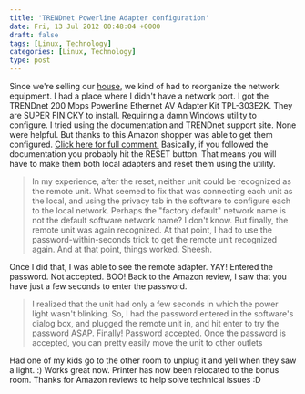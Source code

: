 ```yaml
---
title: 'TRENDnet Powerline Adapter configuration'
date: Fri, 13 Jul 2012 00:48:04 +0000
draft: false
tags: [Linux, Technology]
categories: [Linux, Technology]
type: post
---
```


Since we're selling our [house](http://webhosts.cisdata.net/bin/web/real_estate?acnt=AR281610&action=ACTIVATE_FRAMES&button=HOME_SEARCH&hs_action=VIEW_DETAIL&listing_id=REAP10785911&slideshow=1), we kind of had to reorganize the network equipment. I had a place where I didn't have a network port. I got the TRENDnet 200 Mbps Powerline Ethernet AV Adapter Kit TPL-303E2K. They are SUPER FINICKY to install. Requiring a damn Windows utility to configure. I tried using the documentation and TRENDnet support site. None were helpful. But thanks to this Amazon shopper was able to get them configured. [Click here for full comment.](http://www.amazon.com/review/R3F107RXSIRUHW/ref=cm_cr_rdp_perm?ie=UTF8&ASIN=B00392CI7E&nodeID=&tag=&linkCode=) Basically, if you followed the documentation you probably hit the RESET button. That means you will have to make them both local adapters and reset them using the utility.

> In my experience, after the reset, neither unit could be recognized as the remote unit. What seemed to fix that was connecting each unit as the local, and using the privacy tab in the software to configure each to the local network. Perhaps the "factory default" network name is not the default software network name? I don't know. But finally, the remote unit was again recognized. At that point, I had to use the password-within-seconds trick to get the remote unit recognized again. And at that point, things worked. Sheesh.

Once I did that, I was able to see the remote adapter. YAY! Entered the password. Not accepted. BOO! Back to the Amazon review, I saw that you have just a few seconds to enter the password.

> I realized that the unit had only a few seconds in which the power light wasn't blinking. So, I had the password entered in the software's dialog box, and plugged the remote unit in, and hit enter to try the password ASAP. Finally! Password accepted. Once the password is accepted, you can pretty easily move the unit to other outlets

Had one of my kids go to the other room to unplug it and yell when they saw a light. :) Works great now. Printer has now been relocated to the bonus room. Thanks for Amazon reviews to help solve technical issues :D
